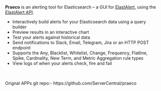 **Praeco** is an alerting tool for Elasticsearch – a GUI for [ElastAlert](https://github.com/yelp/elastalert), using the [ElastAlert API](https://github.com/bitsensor/elastalert).

- Interactively build alerts for your Elasticsearch data using a query builder
- Preview results in an interactive chart
- Test your alerts against historical data
- Send notifications to Slack, Email, Telegram, Jira or an HTTP POST endpoint
- Supports the Any, Blacklist, Whitelist, Change, Frequency, Flatline, Spike, Cardinality, New Term, and Metric Aggregation rule types
- View logs of when your alerts check, fire and fail

<br>
<br>
Orignal APPs git repo:- https://github.com/ServerCentral/praeco
